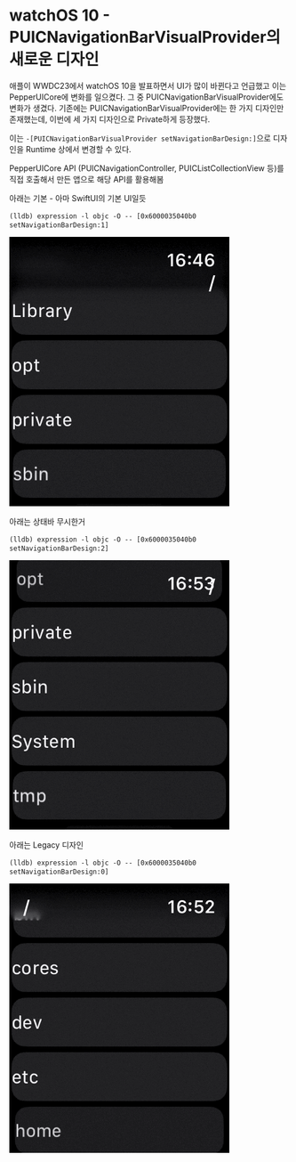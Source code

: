 # watchOS 10 - PUICNavigationBarVisualProvider의 새로운 디자인

애플이 WWDC23에서 watchOS 10을 발표하면서 UI가 많이 바뀐다고 언급했고 이는 PepperUICore에 변화를 일으켰다. 그 중 PUICNavigationBarVisualProvider에도 변화가 생겼다. 기존에는 PUICNavigationBarVisualProvider에는 한 가지 디자인만 존재했는데, 이번에 세 가지 디자인으로 Private하게 등장했다.

이는 `-[PUICNavigationBarVisualProvider setNavigationBarDesign:]`으로 디자인을 Runtime 상에서 변경할 수 있다.

PepperUICore API (PUICNavigationController, PUICListCollectionView 등)를 직접 호출해서 만든 앱으로 해당 API를 활용해봄

아래는 기본 - 아마 SwiftUI의 기본 UI일듯

```
(lldb) expression -l objc -O -- [0x6000035040b0 setNavigationBarDesign:1]
```

![](1.gif)

아래는 상태바 무시한거

```
(lldb) expression -l objc -O -- [0x6000035040b0 setNavigationBarDesign:2]
```

![](2.gif)

아래는 Legacy 디자인

```
(lldb) expression -l objc -O -- [0x6000035040b0 setNavigationBarDesign:0]
```

![](0.gif)
